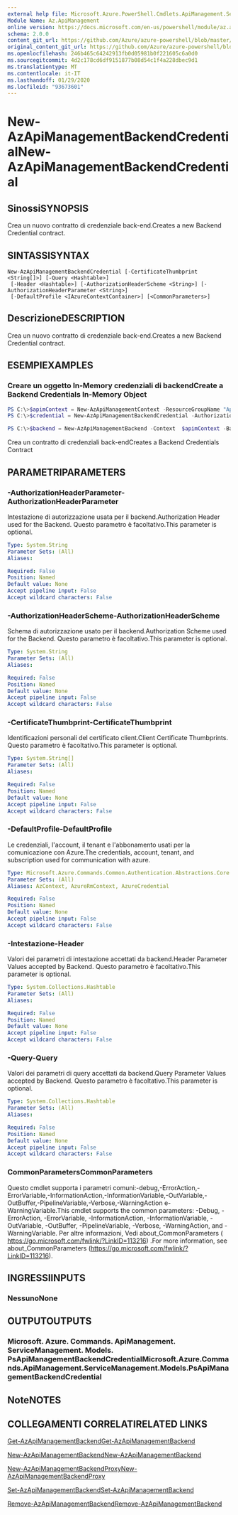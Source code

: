 ```yaml
---
external help file: Microsoft.Azure.PowerShell.Cmdlets.ApiManagement.ServiceManagement.dll-Help.xml
Module Name: Az.ApiManagement
online version: https://docs.microsoft.com/en-us/powershell/module/az.apimanagement/new-azapimanagementbackendcredential
schema: 2.0.0
content_git_url: https://github.com/Azure/azure-powershell/blob/master/src/ApiManagement/ApiManagement/help/New-AzApiManagementBackendCredential.md
original_content_git_url: https://github.com/Azure/azure-powershell/blob/master/src/ApiManagement/ApiManagement/help/New-AzApiManagementBackendCredential.md
ms.openlocfilehash: 246b465c64242913fb0d05981b0f221605c6a0d0
ms.sourcegitcommit: 4d2c178cd6df9151877b08d54c1f4a228dbec9d1
ms.translationtype: MT
ms.contentlocale: it-IT
ms.lasthandoff: 01/29/2020
ms.locfileid: "93673601"
---
```

# <span data-ttu-id="129f5-101">New-AzApiManagementBackendCredential</span><span class="sxs-lookup"><span data-stu-id="129f5-101">New-AzApiManagementBackendCredential</span></span>

## <span data-ttu-id="129f5-102">Sinossi</span><span class="sxs-lookup"><span data-stu-id="129f5-102">SYNOPSIS</span></span>
<span data-ttu-id="129f5-103">Crea un nuovo contratto di credenziale back-end.</span><span class="sxs-lookup"><span data-stu-id="129f5-103">Creates a new Backend Credential contract.</span></span>

## <span data-ttu-id="129f5-104">SINTASSI</span><span class="sxs-lookup"><span data-stu-id="129f5-104">SYNTAX</span></span>

```
New-AzApiManagementBackendCredential [-CertificateThumbprint <String[]>] [-Query <Hashtable>]
 [-Header <Hashtable>] [-AuthorizationHeaderScheme <String>] [-AuthorizationHeaderParameter <String>]
 [-DefaultProfile <IAzureContextContainer>] [<CommonParameters>]
```

## <span data-ttu-id="129f5-105">Descrizione</span><span class="sxs-lookup"><span data-stu-id="129f5-105">DESCRIPTION</span></span>
<span data-ttu-id="129f5-106">Crea un nuovo contratto di credenziale back-end.</span><span class="sxs-lookup"><span data-stu-id="129f5-106">Creates a new Backend Credential contract.</span></span>

## <span data-ttu-id="129f5-107">ESEMPI</span><span class="sxs-lookup"><span data-stu-id="129f5-107">EXAMPLES</span></span>

### <span data-ttu-id="129f5-108">Creare un oggetto In-Memory credenziali di backend</span><span class="sxs-lookup"><span data-stu-id="129f5-108">Create a Backend Credentials In-Memory Object</span></span>
```powershell
PS C:\>$apimContext = New-AzApiManagementContext -ResourceGroupName "Api-Default-WestUS" -ServiceName "contoso"
PS C:\>$credential = New-AzApiManagementBackendCredential -AuthorizationHeaderScheme basic -AuthorizationHeaderParameter opensesame -Query @{"sv" = @('xx', 'bb'); "sr" = @('cc')} -Header @{"x-my-1" = @('val1', 'val2')}

PS C:\>$backend = New-AzApiManagementBackend -Context  $apimContext -BackendId 123 -Url 'https://contoso.com/awesomeapi' -Protocol http -Title "first backend" -SkipCertificateChainValidation $true -Credential $credential -Description "my backend"
```

<span data-ttu-id="129f5-109">Crea un contratto di credenziali back-end</span><span class="sxs-lookup"><span data-stu-id="129f5-109">Creates a Backend Credentials Contract</span></span>

## <span data-ttu-id="129f5-110">PARAMETRI</span><span class="sxs-lookup"><span data-stu-id="129f5-110">PARAMETERS</span></span>

### <span data-ttu-id="129f5-111">-AuthorizationHeaderParameter</span><span class="sxs-lookup"><span data-stu-id="129f5-111">-AuthorizationHeaderParameter</span></span>
<span data-ttu-id="129f5-112">Intestazione di autorizzazione usata per il backend.</span><span class="sxs-lookup"><span data-stu-id="129f5-112">Authorization Header used for the Backend.</span></span>
<span data-ttu-id="129f5-113">Questo parametro è facoltativo.</span><span class="sxs-lookup"><span data-stu-id="129f5-113">This parameter is optional.</span></span>

```yaml
Type: System.String
Parameter Sets: (All)
Aliases:

Required: False
Position: Named
Default value: None
Accept pipeline input: False
Accept wildcard characters: False
```

### <span data-ttu-id="129f5-114">-AuthorizationHeaderScheme</span><span class="sxs-lookup"><span data-stu-id="129f5-114">-AuthorizationHeaderScheme</span></span>
<span data-ttu-id="129f5-115">Schema di autorizzazione usato per il backend.</span><span class="sxs-lookup"><span data-stu-id="129f5-115">Authorization Scheme used for the Backend.</span></span>
<span data-ttu-id="129f5-116">Questo parametro è facoltativo.</span><span class="sxs-lookup"><span data-stu-id="129f5-116">This parameter is optional.</span></span>

```yaml
Type: System.String
Parameter Sets: (All)
Aliases:

Required: False
Position: Named
Default value: None
Accept pipeline input: False
Accept wildcard characters: False
```

### <span data-ttu-id="129f5-117">-CertificateThumbprint</span><span class="sxs-lookup"><span data-stu-id="129f5-117">-CertificateThumbprint</span></span>
<span data-ttu-id="129f5-118">Identificazioni personali del certificato client.</span><span class="sxs-lookup"><span data-stu-id="129f5-118">Client Certificate Thumbprints.</span></span>
<span data-ttu-id="129f5-119">Questo parametro è facoltativo.</span><span class="sxs-lookup"><span data-stu-id="129f5-119">This parameter is optional.</span></span>

```yaml
Type: System.String[]
Parameter Sets: (All)
Aliases:

Required: False
Position: Named
Default value: None
Accept pipeline input: False
Accept wildcard characters: False
```

### <span data-ttu-id="129f5-120">-DefaultProfile</span><span class="sxs-lookup"><span data-stu-id="129f5-120">-DefaultProfile</span></span>
<span data-ttu-id="129f5-121">Le credenziali, l'account, il tenant e l'abbonamento usati per la comunicazione con Azure.</span><span class="sxs-lookup"><span data-stu-id="129f5-121">The credentials, account, tenant, and subscription used for communication with azure.</span></span>

```yaml
Type: Microsoft.Azure.Commands.Common.Authentication.Abstractions.Core.IAzureContextContainer
Parameter Sets: (All)
Aliases: AzContext, AzureRmContext, AzureCredential

Required: False
Position: Named
Default value: None
Accept pipeline input: False
Accept wildcard characters: False
```

### <span data-ttu-id="129f5-122">-Intestazione</span><span class="sxs-lookup"><span data-stu-id="129f5-122">-Header</span></span>
<span data-ttu-id="129f5-123">Valori dei parametri di intestazione accettati da backend.</span><span class="sxs-lookup"><span data-stu-id="129f5-123">Header Parameter Values accepted by Backend.</span></span>
<span data-ttu-id="129f5-124">Questo parametro è facoltativo.</span><span class="sxs-lookup"><span data-stu-id="129f5-124">This parameter is optional.</span></span>

```yaml
Type: System.Collections.Hashtable
Parameter Sets: (All)
Aliases:

Required: False
Position: Named
Default value: None
Accept pipeline input: False
Accept wildcard characters: False
```

### <span data-ttu-id="129f5-125">-Query</span><span class="sxs-lookup"><span data-stu-id="129f5-125">-Query</span></span>
<span data-ttu-id="129f5-126">Valori dei parametri di query accettati da backend.</span><span class="sxs-lookup"><span data-stu-id="129f5-126">Query Parameter Values accepted by Backend.</span></span>
<span data-ttu-id="129f5-127">Questo parametro è facoltativo.</span><span class="sxs-lookup"><span data-stu-id="129f5-127">This parameter is optional.</span></span>

```yaml
Type: System.Collections.Hashtable
Parameter Sets: (All)
Aliases:

Required: False
Position: Named
Default value: None
Accept pipeline input: False
Accept wildcard characters: False
```

### <span data-ttu-id="129f5-128">CommonParameters</span><span class="sxs-lookup"><span data-stu-id="129f5-128">CommonParameters</span></span>
<span data-ttu-id="129f5-129">Questo cmdlet supporta i parametri comuni:-debug,-ErrorAction,-ErrorVariable,-InformationAction,-InformationVariable,-OutVariable,-OutBuffer,-PipelineVariable,-Verbose,-WarningAction e-WarningVariable.</span><span class="sxs-lookup"><span data-stu-id="129f5-129">This cmdlet supports the common parameters: -Debug, -ErrorAction, -ErrorVariable, -InformationAction, -InformationVariable, -OutVariable, -OutBuffer, -PipelineVariable, -Verbose, -WarningAction, and -WarningVariable.</span></span> <span data-ttu-id="129f5-130">Per altre informazioni, Vedi about_CommonParameters ( https://go.microsoft.com/fwlink/?LinkID=113216) .</span><span class="sxs-lookup"><span data-stu-id="129f5-130">For more information, see about_CommonParameters (https://go.microsoft.com/fwlink/?LinkID=113216).</span></span>

## <span data-ttu-id="129f5-131">INGRESSI</span><span class="sxs-lookup"><span data-stu-id="129f5-131">INPUTS</span></span>

### <span data-ttu-id="129f5-132">Nessuno</span><span class="sxs-lookup"><span data-stu-id="129f5-132">None</span></span>

## <span data-ttu-id="129f5-133">OUTPUT</span><span class="sxs-lookup"><span data-stu-id="129f5-133">OUTPUTS</span></span>

### <span data-ttu-id="129f5-134">Microsoft. Azure. Commands. ApiManagement. ServiceManagement. Models. PsApiManagementBackendCredential</span><span class="sxs-lookup"><span data-stu-id="129f5-134">Microsoft.Azure.Commands.ApiManagement.ServiceManagement.Models.PsApiManagementBackendCredential</span></span>

## <span data-ttu-id="129f5-135">Note</span><span class="sxs-lookup"><span data-stu-id="129f5-135">NOTES</span></span>

## <span data-ttu-id="129f5-136">COLLEGAMENTI CORRELATI</span><span class="sxs-lookup"><span data-stu-id="129f5-136">RELATED LINKS</span></span>

[<span data-ttu-id="129f5-137">Get-AzApiManagementBackend</span><span class="sxs-lookup"><span data-stu-id="129f5-137">Get-AzApiManagementBackend</span></span>](./Get-AzApiManagementBackend)

[<span data-ttu-id="129f5-138">New-AzApiManagementBackend</span><span class="sxs-lookup"><span data-stu-id="129f5-138">New-AzApiManagementBackend</span></span>](./New-AzApiManagementBackend.md)

[<span data-ttu-id="129f5-139">New-AzApiManagementBackendProxy</span><span class="sxs-lookup"><span data-stu-id="129f5-139">New-AzApiManagementBackendProxy</span></span>](./New-AzApiManagementBackendProxy.md)

[<span data-ttu-id="129f5-140">Set-AzApiManagementBackend</span><span class="sxs-lookup"><span data-stu-id="129f5-140">Set-AzApiManagementBackend</span></span>](./Set-AzApiManagementBackend.md)

[<span data-ttu-id="129f5-141">Remove-AzApiManagementBackend</span><span class="sxs-lookup"><span data-stu-id="129f5-141">Remove-AzApiManagementBackend</span></span>](./Remove-AzApiManagementBackend.md)
